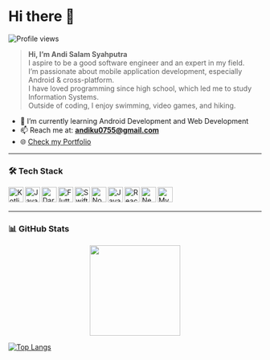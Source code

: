 # Hi there 👋

![Profile views](https://komarev.com/ghpvc/?username=Lamz16y&color=brightgreen)

> **Hi, I’m Andi Salam Syahputra**  
> I aspire to be a good software engineer and an expert in my field.  
> I’m passionate about mobile application development, especially Android & cross-platform.  
> I have loved programming since high school, which led me to study Information Systems.  
> Outside of coding, I enjoy swimming, video games, and hiking.

- 🌱 I’m currently learning Android Development and Web Development
- 📫 Reach me at: **andiku0755@gmail.com**
- 🌐 [Check my Portfolio](https://portfolio-andi.web.app/)

---

### 🛠️ Tech Stack

<a href="#"><img align="left" alt="Kotlin" title="Kotlin" width="30px" src="https://upload.wikimedia.org/wikipedia/commons/7/74/Kotlin_Icon.png"/></a>
<a href="#"><img align="left" alt="Java" title="Java" width="30px" src="https://cdn.jsdelivr.net/gh/devicons/devicon/icons/java/java-original.svg"/></a>
<a href="#"><img align="left" alt="Dart" title="Dart" width="30px" src="https://dart.dev/assets/shared/dart/icon/64.png"/></a>
<a href="#"><img align="left" alt="Flutter" title="Flutter" width="30px" src="https://cdn.worldvectorlogo.com/logos/flutter-logo.svg"/></a>
<a href="#"><img align="left" alt="Swift" title="Swift" width="30px" src="https://cdn.jsdelivr.net/gh/devicons/devicon/icons/swift/swift-original.svg"/></a>
<a href="#"><img align="left" alt="NodeJS" title="NodeJS" width="30px" src="https://cdn.jsdelivr.net/gh/devicons/devicon/icons/nodejs/nodejs-original.svg"/></a>
<a href="#"><img align="left" alt="JavaScript" title="JavaScript" width="30px" src="https://upload.wikimedia.org/wikipedia/commons/9/99/Unofficial_JavaScript_logo_2.svg"/></a>
<a href="#"><img align="left" alt="React" title="React" width="30px" src="https://cdn.worldvectorlogo.com/logos/react-2.svg"/></a>
<a href="#"><img align="left" alt="NextJS" title="NextJS" width="30px" src="https://iconape.com/wp-content/files/gm/82643/svg/next-js.svg"/></a>
<a href="#"><img align="left" alt="MySQL" title="MySQL" width="30px" src="https://www.vectorlogo.zone/logos/mysql/mysql-official.svg"/></a>

<br><br>

---

### 📊 GitHub Stats

<p align="center">
  <img height="180em" src="https://github-readme-stats-eight-theta.vercel.app/api?username=Lamz16&show_icons=true&theme=dracula&include_all_commits=true&count_private=true"/>
</p>

[![Top Langs](https://github-readme-stats.vercel.app/api/top-langs/?username=Lamz16)](https://github.com/anuraghazra/github-readme-stats)
